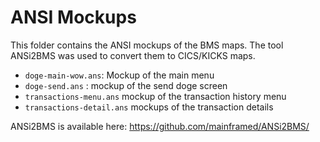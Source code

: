 # ANSI Mockups

This folder contains the ANSI mockups of the BMS maps. The tool ANSi2BMS was used to convert them to CICS/KICKS maps. 

* `doge-main-wow.ans`: Mockup of the main menu
* `doge-send.ans` : mockup of the send doge screen
* `transactions-menu.ans` mockup of the transaction history menu
* `transactions-detail.ans` mockups of the transaction details

ANSi2BMS is available here: https://github.com/mainframed/ANSi2BMS/

